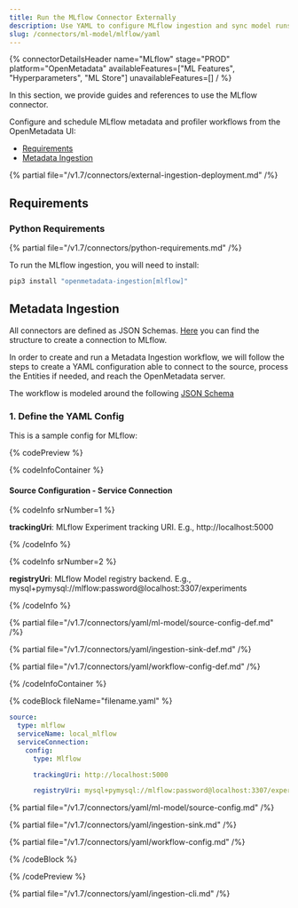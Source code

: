```yaml
---
title: Run the MLflow Connector Externally
description: Use YAML to configure MLflow ingestion and sync model runs, metrics, tags, and parameters.
slug: /connectors/ml-model/mlflow/yaml
---
```


{% connectorDetailsHeader
name="MLflow"
stage="PROD"
platform="OpenMetadata"
availableFeatures=["ML Features", "Hyperparameters", "ML Store"]
unavailableFeatures=[]
/ %}

In this section, we provide guides and references to use the MLflow connector.

Configure and schedule MLflow metadata and profiler workflows from the OpenMetadata UI:

- [Requirements](#requirements)
- [Metadata Ingestion](#metadata-ingestion)

{% partial file="/v1.7/connectors/external-ingestion-deployment.md" /%}

## Requirements

### Python Requirements

{% partial file="/v1.7/connectors/python-requirements.md" /%}

To run the MLflow ingestion, you will need to install:

```bash
pip3 install "openmetadata-ingestion[mlflow]"
```

## Metadata Ingestion

All connectors are defined as JSON Schemas.
[Here](https://github.com/open-metadata/OpenMetadata/blob/main/openmetadata-spec/src/main/resources/json/schema/entity/services/connections/mlmodel/mlflowConnection.json)
you can find the structure to create a connection to MLflow.

In order to create and run a Metadata Ingestion workflow, we will follow
the steps to create a YAML configuration able to connect to the source,
process the Entities if needed, and reach the OpenMetadata server.

The workflow is modeled around the following
[JSON Schema](https://github.com/open-metadata/OpenMetadata/blob/main/openmetadata-spec/src/main/resources/json/schema/metadataIngestion/mlmodelServiceMetadataPipeline.json)

### 1. Define the YAML Config

This is a sample config for MLflow:

{% codePreview %}

{% codeInfoContainer %}

#### Source Configuration - Service Connection

{% codeInfo srNumber=1 %}

**trackingUri**: MLflow Experiment tracking URI. E.g., http://localhost:5000


{% /codeInfo %}

{% codeInfo srNumber=2 %}

**registryUri**: MLflow Model registry backend. E.g., mysql+pymysql://mlflow:password@localhost:3307/experiments

{% /codeInfo %}

{% partial file="/v1.7/connectors/yaml/ml-model/source-config-def.md" /%}

{% partial file="/v1.7/connectors/yaml/ingestion-sink-def.md" /%}

{% partial file="/v1.7/connectors/yaml/workflow-config-def.md" /%}

{% /codeInfoContainer %}

{% codeBlock fileName="filename.yaml" %}


```yaml {% isCodeBlock=true %}
source:
  type: mlflow
  serviceName: local_mlflow
  serviceConnection:
    config:
      type: Mlflow
```
```yaml {% srNumber=1 %}
      trackingUri: http://localhost:5000
```
```yaml {% srNumber=2 %}
      registryUri: mysql+pymysql://mlflow:password@localhost:3307/experiments
```

{% partial file="/v1.7/connectors/yaml/ml-model/source-config.md" /%}

{% partial file="/v1.7/connectors/yaml/ingestion-sink.md" /%}

{% partial file="/v1.7/connectors/yaml/workflow-config.md" /%}

{% /codeBlock %}

{% /codePreview %}

{% partial file="/v1.7/connectors/yaml/ingestion-cli.md" /%}
